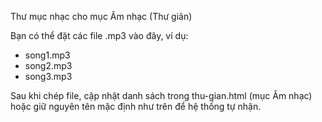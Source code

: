 Thư mục nhạc cho mục Âm nhạc (Thư giãn)

Bạn có thể đặt các file .mp3 vào đây, ví dụ:
- song1.mp3
- song2.mp3
- song3.mp3

Sau khi chép file, cập nhật danh sách trong thu-gian.html (mục Âm nhạc) hoặc giữ nguyên tên mặc định như trên để hệ thống tự nhận.


